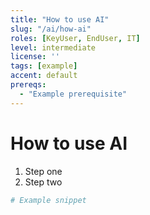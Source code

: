 ```yaml
---
title: "How to use AI"
slug: "/ai/how-ai"
roles: [KeyUser, EndUser, IT]
level: intermediate
license: ''
tags: [example]
accent: default
prereqs:
  - "Example prerequisite"
---
```


# How to use AI

1. Step one
2. Step two

```powershell
# Example snippet
```
